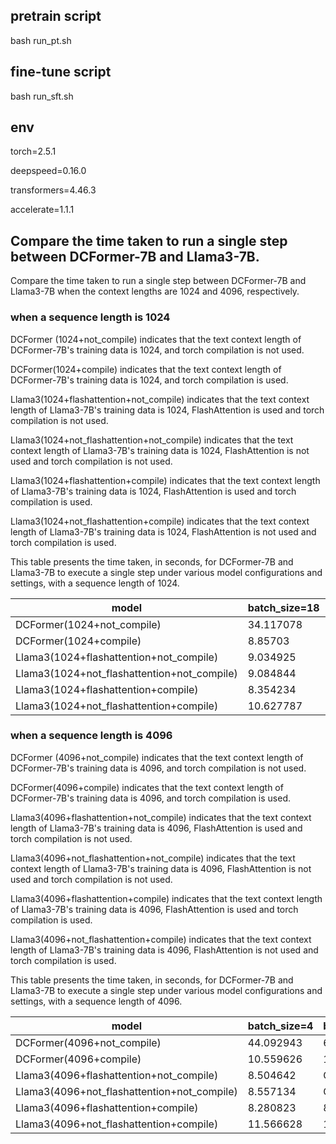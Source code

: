 ## pretrain script

bash run_pt.sh

## fine-tune script

bash run_sft.sh

## env

torch=2.5.1

deepspeed=0.16.0

transformers=4.46.3

accelerate=1.1.1



## Compare the time taken to run a single step between DCFormer-7B and Llama3-7B.

Compare the time taken to run a single step between DCFormer-7B and Llama3-7B when the context lengths are 1024 and 4096, respectively.

### when a sequence length is 1024
DCFormer (1024+not_compile) indicates that the text context length of DCFormer-7B's training data is 1024, and torch compilation is not used.

DCFormer(1024+compile) indicates that the text context length of DCFormer-7B's training data is 1024, and torch compilation is used.

Llama3(1024+flashattention+not_compile) indicates that the text context length of Llama3-7B's training data is 1024, FlashAttention is used and torch compilation is not used.

Llama3(1024+not_flashattention+not_compile) indicates that the text context length of Llama3-7B's training data is 1024, FlashAttention is not used and torch compilation is not used.

Llama3(1024+flashattention+compile) indicates that the text context length of Llama3-7B's training data is 1024, FlashAttention is used and torch compilation is used.

Llama3(1024+not_flashattention+compile) indicates that the text context length of Llama3-7B's training data is 1024, FlashAttention is not used and torch compilation is used.


This table presents the time taken, in seconds, for DCFormer-7B and Llama3-7B to execute a single step under various model configurations and settings, with a sequence length of 1024.

| model  | batch_size=18 | batch_size=20 | batch_size=24 | batch_size=26 | batch_size=28 | batch_size=30 |
| ------------- | ------------- | ------------- | ------------- | ------------- | ------------- | ------------- |
| DCFormer(1024+not_compile)  | 34.117078  | 37.062407  | 44.023241  | 47.245348  | 50.583633  | OOM  |
| DCFormer(1024+compile)  | 8.85703  | 9.354807  | 10.424255  | 10.774785  | 11.618008  | 12.062406  |
| Llama3(1024+flashattention+not_compile)  | 9.034925  | OOM  | OOM  | OOM  | OOM  | OOM  |
| Llama3(1024+not_flashattention+not_compile)  | 9.084844  | OOM  | OOM  | OOM  | OOM  | OOM  |
| Llama3(1024+flashattention+compile)  | 8.354234  | 8.520253  | 8.727508  | 8.875685  | 9.15617  | 9.414761  |
| Llama3(1024+not_flashattention+compile)  | 10.627787  | 11.019346  | 11.677852  | 12.094193  | 12.400657  | 12.730574  |


### when a sequence length is 4096

DCFormer (4096+not_compile) indicates that the text context length of DCFormer-7B's training data is 4096, and torch compilation is not used.

DCFormer(4096+compile) indicates that the text context length of DCFormer-7B's training data is 4096, and torch compilation is used.

Llama3(4096+flashattention+not_compile) indicates that the text context length of Llama3-7B's training data is 4096, FlashAttention is used and torch compilation is not used.

Llama3(4096+not_flashattention+not_compile) indicates that the text context length of Llama3-7B's training data is 4096, FlashAttention is not used and torch compilation is not used.

Llama3(4096+flashattention+compile) indicates that the text context length of Llama3-7B's training data is 4096, FlashAttention is used and torch compilation is used.

Llama3(4096+not_flashattention+compile) indicates that the text context length of Llama3-7B's training data is 4096, FlashAttention is not used and torch compilation is used.


This table presents the time taken, in seconds, for DCFormer-7B and Llama3-7B to execute a single step under various model configurations and settings, with a sequence length of 4096.


| model  | batch_size=4 | batch_size=6 | batch_size=8 |
| ------------- | ------------- | ------------- | ------------- |
| DCFormer(4096+not_compile)  | 44.092943  | 62.446753  | OOM  |
| DCFormer(4096+compile)  | 10.559626  | 13.794642  | OOM  |
| Llama3(4096+flashattention+not_compile)  | 8.504642  | OOM  | OOM  |
| Llama3(4096+not_flashattention+not_compile)  | 8.557134  | OOM  | OOM  |
| Llama3(4096+flashattention+compile)  | 8.280823  | 8.908348  | 10.217685  |
| Llama3(4096+not_flashattention+compile)  | 11.566628  | 13.628004  | 15.812723  |
